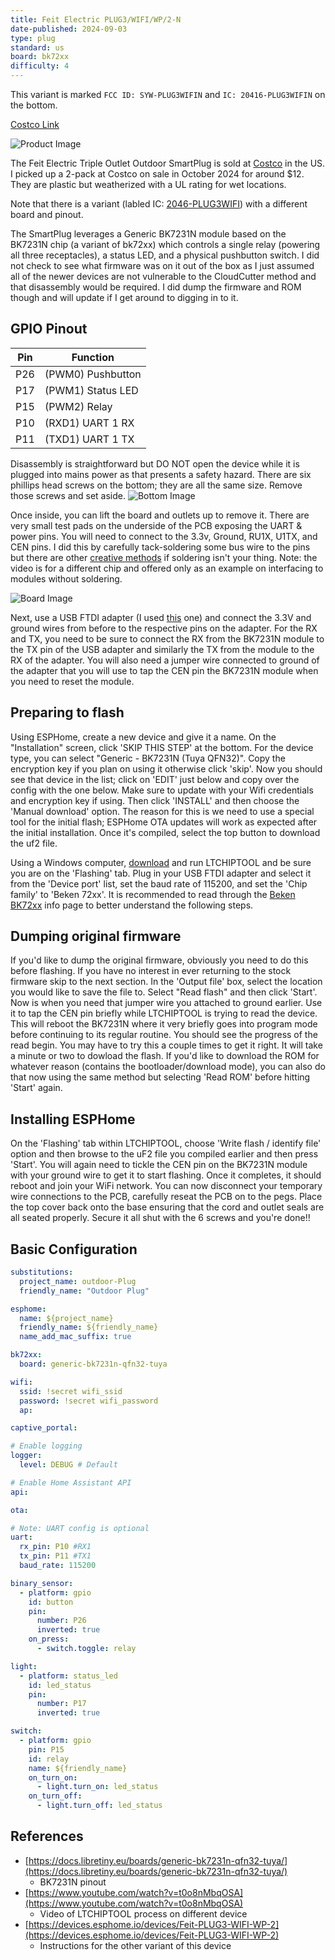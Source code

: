 ```yaml
---
title: Feit Electric PLUG3/WIFI/WP/2-N
date-published: 2024-09-03
type: plug
standard: us
board: bk72xx
difficulty: 4
---
```


This variant is marked `FCC ID: SYW-PLUG3WIFIN` and `IC: 20416-PLUG3WIFIN` on the bottom.

[Costco Link](https://www.costco.com/feit-electric-triple-outlet-outdoor-smart-plugs-2-pack.product.4000263691.html)

![Product Image](box.jpg "Product Image")

The Feit Electric Triple Outlet Outdoor SmartPlug is sold at
[Costco](https://www.costco.com/feit-electric-triple-outlet-outdoor-smart-plugs-2-pack.product.4000263691.html) in the
US. I picked up a 2-pack at Costco on sale in October 2024 for around $12. They are plastic but weatherized with a UL
rating for wet locations.

Note that there is a variant (labled IC: [2046-PLUG3WIFI](/devices/Feit-PLUG3-WIFI-WP-2/)) with a different board and
pinout.

The SmartPlug leverages a Generic BK7231N module based on the BK7231N chip (a variant of bk72xx) which controls a single
relay (powering all three receptacles), a status LED, and a physical pushbutton switch. I did not check to see what
firmware was on it out of the box as I just assumed all of the newer devices are not vulnerable to the CloudCutter
method and that disassembly would be required. I did dump the firmware and ROM though and will update if I get around to
digging in to it.

## GPIO Pinout

| Pin | Function          |
| --- | ----------------- |
| P26 | (PWM0) Pushbutton |
| P17 | (PWM1) Status LED |
| P15 | (PWM2) Relay      |
| P10 | (RXD1) UART 1 RX  |
| P11 | (TXD1) UART 1 TX  |

Disassembly is straightforward but DO NOT open the device while it is plugged into mains power as that presents a safety
hazard. There are six phillips head screws on the bottom; they are all the same size. Remove those screws and set aside.
![Bottom Image](bottom.jpg "Bottom of device")

Once inside, you can lift the board and outlets up to remove it. There are very small test pads on the underside of the
PCB exposing the UART & power pins. You will need to connect to the 3.3v, Ground, RU1X, U1TX, and CEN pins. I did this
by carefully tack-soldering some bus wire to the pins but there are other
[creative methods](https://www.youtube.com/watch?v=t0o8nMbqOSA) if soldering isn't your thing. Note: the video is for a
different chip and offered only as an example on interfacing to modules without soldering.

![Board Image](board.jpg "Bottom of board")

Next, use a USB FTDI adapter (I used
[this](https://www.amazon.com/HiLetgo-FT232RL-Converter-Adapter-Breakout/dp/B00IJXZQ7C/) one) and connect the 3.3V and
ground wires from before to the respective pins on the adapter. For the RX and TX, you need to be sure to connect the RX
from the BK7231N module to the TX pin of the USB adapter and similarly the TX from the module to the RX of the adapter.
You will also need a jumper wire connected to ground of the adapter that you will use to tap the CEN pin the BK7231N
module when you need to reset the module.

## Preparing to flash

Using ESPHome, create a new device and give it a name. On the "Installation" screen, click 'SKIP THIS STEP' at the
bottom. For the device type, you can select "Generic - BK7231N (Tuya QFN32)". Copy the encryption key if you plan on
using it otherwise click 'skip'. Now you should see that device in the list; click on 'EDIT' just below and copy over
the config with the one below. Make sure to update with your Wifi credentials and encryption key if using. Then click
'INSTALL' and then choose the 'Manual download' option. The reason for this is we need to use a special tool for the
initial flash; ESPHome OTA updates will work as expected after the initial installation. Once it's compiled, select the
top button to download the uf2 file.

Using a Windows computer, [download](https://github.com/libretiny-eu/ltchiptool/releases) and run LTCHIPTOOL and be sure
you are on the 'Flashing' tab. Plug in your USB FTDI adapter and select it from the 'Device port' list, set the baud
rate of 115200, and set the 'Chip family' to 'Beken 72xx'. It is recommended to read through the
[Beken BK72xx](https://docs.libretiny.eu/docs/platform/beken-72xx/) info page to better understand the following steps.

## Dumping original firmware

If you'd like to dump the original firmware, obviously you need to do this before flashing. If you have no interest in
ever returning to the stock firmware skip to the next section. In the 'Output file' box, select the location you would
like to save the file to. Select "Read flash" and then click 'Start'. Now is when you need that jumper wire you attached
to ground earlier. Use it to tap the CEN pin briefly while LTCHIPTOOL is trying to read the device. This will reboot the
BK7231N where it very briefly goes into program mode before continuing to its regular routine. You should see the
progress of the read begin. You may have to try this a couple times to get it right. It will take a minute or two to
dowload the flash. If you'd like to download the ROM for whatever reason (contains the bootloader/download mode), you
can also do that now using the same method but selecting 'Read ROM' before hitting 'Start' again.

## Installing ESPHome

On the 'Flashing' tab within LTCHIPTOOL, choose 'Write flash / identify file' option and then browse to the uF2 file you
compiled earlier and then press 'Start'. You will again need to tickle the CEN pin on the BK7231N module with your
ground wire to get it to start flashing. Once it completes, it should reboot and join your WiFi network. You can now
disconnect your temporary wire connections to the PCB, carefully reseat the PCB on to the pegs. Place the top cover back
onto the base ensuring that the cord and outlet seals are all seated properly. Secure it all shut with the 6 screws and
you're done!!

## Basic Configuration

```yaml
substitutions:
  project_name: outdoor-Plug
  friendly_name: "Outdoor Plug"

esphome:
  name: ${project_name}
  friendly_name: ${friendly_name}
  name_add_mac_suffix: true

bk72xx:
  board: generic-bk7231n-qfn32-tuya

wifi:
  ssid: !secret wifi_ssid
  password: !secret wifi_password
  ap:

captive_portal:

# Enable logging
logger:
  level: DEBUG # Default

# Enable Home Assistant API
api:

ota:

# Note: UART config is optional
uart:
  rx_pin: P10 #RX1
  tx_pin: P11 #TX1
  baud_rate: 115200

binary_sensor:
  - platform: gpio
    id: button
    pin:
      number: P26
      inverted: true
    on_press:
      - switch.toggle: relay

light:
  - platform: status_led
    id: led_status
    pin:
      number: P17
      inverted: true

switch:
  - platform: gpio
    pin: P15
    id: relay
    name: ${friendly_name}
    on_turn_on:
      - light.turn_on: led_status
    on_turn_off:
      - light.turn_off: led_status
```

## References

- [https://docs.libretiny.eu/boards/generic-bk7231n-qfn32-tuya/](https://docs.libretiny.eu/boards/generic-bk7231n-qfn32-tuya/)
  - BK7231N pinout
- [https://www.youtube.com/watch?v=t0o8nMbqOSA](https://www.youtube.com/watch?v=t0o8nMbqOSA)
  - Video of LTCHIPTOOL process on different device
- [https://devices.esphome.io/devices/Feit-PLUG3-WIFI-WP-2](https://devices.esphome.io/devices/Feit-PLUG3-WIFI-WP-2)
  - Instructions for the other variant of this device

